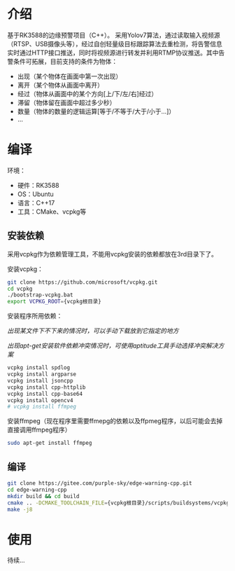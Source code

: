 # 介绍
基于RK3588的边缘预警项目（C++）。
采用Yolov7算法，通过读取输入视频源（RTSP、USB摄像头等），经过自创轻量级目标跟踪算法去重检测，将告警信息实时通过HTTP接口推送，同时将视频源进行转发并利用RTMP协议推送。其中告警条件可拓展，目前支持的条件为物体：
* 出现（某个物体在画面中第一次出现）
* 离开（某个物体从画面中离开）
* 经过（物体从画面中的某个方向[上/下/左/右]经过）
* 滞留（物体留在画面中超过多少秒）
* 数量（物体的数量的逻辑运算[等于/不等于/大于/小于...]）
* ...

# 编译
环境：
* 硬件：RK3588
* OS：Ubuntu
* 语言：C++17
* 工具：CMake、vcpkg等

## 安装依赖
采用vcpkg作为依赖管理工具，不能用vcpkg安装的依赖都放在3rd目录下了。

安装vcpkg：
```bash
git clone https://github.com/microsoft/vcpkg.git
cd vcpkg
./bootstrap-vcpkg.bat
export VCPKG_ROOT={vcpkg根目录}
```

安装程序所用依赖：

*出现某文件下不下来的情况时，可以手动下载放到它指定的地方*

*出现apt-get安装软件依赖冲突情况时，可使用aptitude工具手动选择冲突解决方案*

```bash
vcpkg install spdlog
vcpkg install argparse
vcpkg install jsoncpp
vcpkg install cpp-httplib
vcpkg install cpp-base64
vcpkg install opencv4
# vcpkg install ffmpeg
```



安装ffmpeg（现在程序里需要ffmepg的依赖以及ffpmeg程序，以后可能会去掉直接调用ffmpeg程序）
```bash
sudo apt-get install ffmpeg
```

## 编译
```bash
git clone https://gitee.com/purple-sky/edge-warning-cpp.git
cd edge-warning-cpp
mkdir build && cd build
cmake .. -DCMAKE_TOOLCHAIN_FILE={vcpkg根目录}/scripts/buildsystems/vcpkg.cmake
make -j8
```

# 使用
待续...